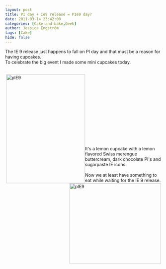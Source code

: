 ```yaml
---
layout: post
title: PI day + Ie9 release = PIe9 day?
date: 2011-03-14 23:42:00
categories: [Cake-and-bake,Geek]
author: Jessica Engström
tags: [Cake]
hide: false
---
```

<p>The IE 9 release just happens to fall on PI day and that must be a reason for having cupcakes.<br>To celebrate the big event I made some mini cupcakes today.</p> <p><br><a href="/PostImages/pie9.png"><img title="pIE9" style="border-left-width: 0px; border-right-width: 0px; background-image: none; border-bottom-width: 0px; float: left; padding-top: 0px; padding-left: 0px; display: inline; padding-right: 0px; border-top-width: 0px" border="0" alt="pIE9" src="/PostImages/pie9_thumb.png" width="254" align="right" height="351"></a></p> <p><a href="/PostImages/pie2_1.png"><img title="pIE9" style="border-left-width: 0px; border-right-width: 0px; background-image: none; border-bottom-width: 0px; float: right; padding-top: 0px; padding-left: 0px; display: inline; padding-right: 0px; border-top-width: 0px" border="0" alt="pIE9" src="/PostImages/pie2_thumb_1.png" width="294" align="left" height="260"></a></p> <p>&nbsp;</p> <p>&nbsp;</p> <p>&nbsp;</p> <p>&nbsp;</p> <p>&nbsp;</p> <p>&nbsp;</p> <p>&nbsp;</p> <p>It's a lemon cupcake with a lemon flavored Swiss merengue buttercream, dark chocolate PI's and sugarpaste IE icons. <br><br>Now we at least have something to eat while waiting for the IE 9 release.</p>
